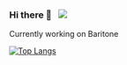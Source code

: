 ### Hi there 👋 &nbsp; ![](https://komarev.com/ghpvc/?username=Olament&style=flat-square)


Currently working on Baritone

[![Top Langs](https://github-readme-stats.vercel.app/api/top-langs/?username=Olament&layout=compact)](https://github.com/anuraghazra/github-readme-stats)

